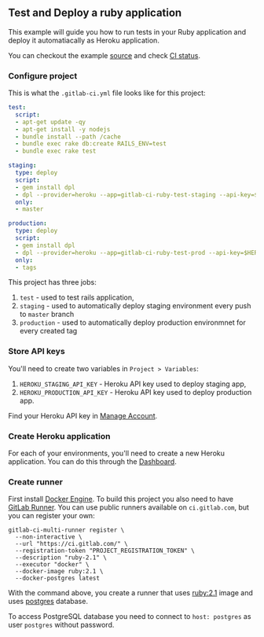 ## Test and Deploy a ruby application
This example will guide you how to run tests in your Ruby application and deploy it automatiacally as Heroku application.

You can checkout the example [source](https://gitlab.com/ayufan/ruby-getting-started) and check [CI status](https://ci.gitlab.com/projects/4050).

### Configure project
This is what the `.gitlab-ci.yml` file looks like for this project:
```yaml
test:
  script:
  - apt-get update -qy
  - apt-get install -y nodejs
  - bundle install --path /cache
  - bundle exec rake db:create RAILS_ENV=test
  - bundle exec rake test

staging:
  type: deploy
  script:
  - gem install dpl
  - dpl --provider=heroku --app=gitlab-ci-ruby-test-staging --api-key=$HEROKU_STAGING_API_KEY
  only:
  - master

production:
  type: deploy
  script:
  - gem install dpl
  - dpl --provider=heroku --app=gitlab-ci-ruby-test-prod --api-key=$HEROKU_PRODUCTION_API_KEY
  only:
  - tags
```

This project has three jobs:
1. `test` - used to test rails application,
2. `staging` - used to automatically deploy staging environment every push to `master` branch
3. `production` - used to automatically deploy production environmnet for every created tag

### Store API keys
You'll need to create two variables in `Project > Variables`:
1. `HEROKU_STAGING_API_KEY` - Heroku API key used to deploy staging app,
2. `HEROKU_PRODUCTION_API_KEY` - Heroku API key used to deploy production app.

Find your Heroku API key in [Manage Account](https://dashboard.heroku.com/account).

### Create Heroku application
For each of your environments, you'll need to create a new Heroku application.
You can do this through the [Dashboard](https://dashboard.heroku.com/).

### Create runner
First install [Docker Engine](https://docs.docker.com/installation/).
To build this project you also need to have [GitLab Runner](https://about.gitlab.com/gitlab-ci/#gitlab-runner).
You can use public runners available on `ci.gitlab.com`, but you can register your own:
```
gitlab-ci-multi-runner register \
  --non-interactive \
  --url "https://ci.gitlab.com/" \
  --registration-token "PROJECT_REGISTRATION_TOKEN" \
  --description "ruby-2.1" \
  --executor "docker" \
  --docker-image ruby:2.1 \
  --docker-postgres latest
```

With the command above, you create a runner that uses [ruby:2.1](https://registry.hub.docker.com/u/library/ruby/) image and uses [postgres](https://registry.hub.docker.com/u/library/postgres/) database.

To access PostgreSQL database you need to connect to `host: postgres` as user `postgres` without password.